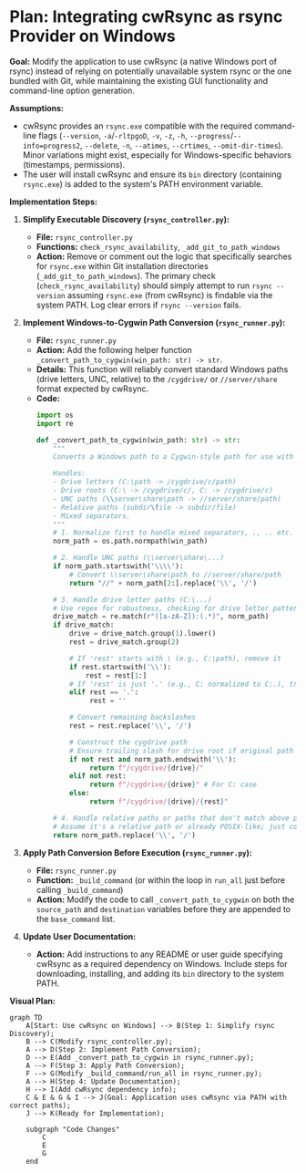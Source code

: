 # Plan: Integrating cwRsync as rsync Provider on Windows

**Goal:** Modify the application to use cwRsync (a native Windows port of rsync) instead of relying on potentially unavailable system rsync or the one bundled with Git, while maintaining the existing GUI functionality and command-line option generation.

**Assumptions:**

*   cwRsync provides an `rsync.exe` compatible with the required command-line flags (`--version`, `-a`/`-rltpgoD`, `-v`, `-z`, `-h`, `--progress`/`--info=progress2`, `--delete`, `-n`, `--atimes`, `--crtimes`, `--omit-dir-times`). Minor variations might exist, especially for Windows-specific behaviors (timestamps, permissions).
*   The user will install cwRsync and ensure its `bin` directory (containing `rsync.exe`) is added to the system's PATH environment variable.

**Implementation Steps:**

1.  **Simplify Executable Discovery (`rsync_controller.py`):**
    *   **File:** `rsync_controller.py`
    *   **Functions:** `check_rsync_availability`, `_add_git_to_path_windows`
    *   **Action:** Remove or comment out the logic that specifically searches for `rsync.exe` within Git installation directories (`_add_git_to_path_windows`). The primary check (`check_rsync_availability`) should simply attempt to run `rsync --version` assuming `rsync.exe` (from cwRsync) is findable via the system PATH. Log clear errors if `rsync --version` fails.

2.  **Implement Windows-to-Cygwin Path Conversion (`rsync_runner.py`):**
    *   **File:** `rsync_runner.py`
    *   **Action:** Add the following helper function `_convert_path_to_cygwin(win_path: str) -> str`.
    *   **Details:** This function will reliably convert standard Windows paths (drive letters, UNC, relative) to the `/cygdrive/` or `//server/share` format expected by cwRsync.
    *   **Code:**
        ```python
        import os
        import re

        def _convert_path_to_cygwin(win_path: str) -> str:
            """
            Converts a Windows path to a Cygwin-style path for use with cwRsync.

            Handles:
            - Drive letters (C:\path -> /cygdrive/c/path)
            - Drive roots (C:\ -> /cygdrive/c/, C: -> /cygdrive/c)
            - UNC paths (\\server\share\path -> //server/share/path)
            - Relative paths (subdir\file -> subdir/file)
            - Mixed separators.
            """
            # 1. Normalize first to handle mixed separators, ., .. etc.
            norm_path = os.path.normpath(win_path)

            # 2. Handle UNC paths (\\server\share\...)
            if norm_path.startswith('\\\\'):
                # Convert \\server\share\path to //server/share/path
                return "//" + norm_path[2:].replace('\\', '/')

            # 3. Handle drive letter paths (C:\...)
            # Use regex for robustness, checking for drive letter pattern
            drive_match = re.match(r"([a-zA-Z]):(.*)", norm_path)
            if drive_match:
                drive = drive_match.group(1).lower()
                rest = drive_match.group(2)

                # If 'rest' starts with \ (e.g., C:\path), remove it
                if rest.startswith('\\'):
                    rest = rest[1:]
                # If 'rest' is just '.' (e.g., C: normalized to C:.), treat as drive root
                elif rest == '.':
                     rest = ''

                # Convert remaining backslashes
                rest = rest.replace('\\', '/')

                # Construct the cygdrive path
                # Ensure trailing slash for drive root if original path had it (C:\)
                if not rest and norm_path.endswith('\\'):
                     return f"/cygdrive/{drive}/"
                elif not rest:
                     return f"/cygdrive/{drive}" # For C: case
                else:
                     return f"/cygdrive/{drive}/{rest}"

            # 4. Handle relative paths or paths that don't match above patterns
            # Assume it's a relative path or already POSIX-like; just convert backslashes
            return norm_path.replace('\\', '/')
        ```

3.  **Apply Path Conversion Before Execution (`rsync_runner.py`):**
    *   **File:** `rsync_runner.py`
    *   **Function:** `_build_command` (or within the loop in `run_all` just before calling `_build_command`)
    *   **Action:** Modify the code to call `_convert_path_to_cygwin` on both the `source_path` and `destination` variables before they are appended to the `base_command` list.

4.  **Update User Documentation:**
    *   **Action:** Add instructions to any README or user guide specifying cwRsync as a required dependency on Windows. Include steps for downloading, installing, and adding its `bin` directory to the system PATH.

**Visual Plan:**

```mermaid
graph TD
    A[Start: Use cwRsync on Windows] --> B(Step 1: Simplify rsync Discovery);
    B --> C(Modify rsync_controller.py);
    A --> D(Step 2: Implement Path Conversion);
    D --> E(Add _convert_path_to_cygwin in rsync_runner.py);
    A --> F(Step 3: Apply Path Conversion);
    F --> G(Modify _build_command/run_all in rsync_runner.py);
    A --> H(Step 4: Update Documentation);
    H --> I(Add cwRsync dependency info);
    C & E & G & I --> J(Goal: Application uses cwRsync via PATH with correct paths);
    J --> K(Ready for Implementation);

    subgraph "Code Changes"
        C
        E
        G
    end